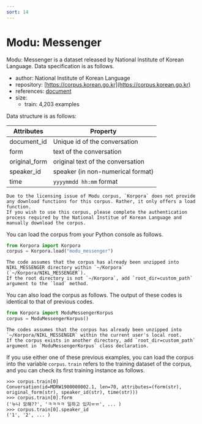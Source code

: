 ```yaml
---
sort: 14
---
```


# Modu: Messenger

Modu: Messenger is a dataset released by National Institute of Korean Language.
Data specification is as follows.

- author: National Institute of Korean Language
- repository: [https://corpus.korean.go.kr](https://corpus.korean.go.kr)
- references: [document](https://rlkujwkk7.toastcdn.net/NIKL_MESSENGER(v1.0).pdf)
- size:
  - train: 4,203 examples

Data structure is as follows:

|Attributes|Property|
| --- | --- |
| document_id | Unique id of the conversation |
| form | text of the conversation |
| original_form | original text of the conversation |
| speaker_id | speaker (in non-numerical format) |
| time | `yyyymmdd hh:mm` format |

```warning
Due to the licensing issue of Modu corpus, `Korpora` does not provide any download functions for this corpus. Rather, it only offers a load function.
If you wish to use this corpus, please complete the authentication process required by the National Institue of Korean Language and manually download the corpus. 
```

You can load the corpus from your Python console as follows.

```python
from Korpora import Korpora
corpus = Korpora.load("modu_messenger")
```

```warning
The code assumes that the corpus has already been unzipped into NIKL_MESSENGER directory within `~/Korpora` (`~/Korpora/NIKL_MESSENGER`).
If the root directory is not `~/Korpora`, add `root_dir=custom_path` argument to the `load` method.
```

You can also load the corpus as follows.
The output of these codes is identical to that of previous codes.

```python
from Korpora import ModuMessengerKorpus
corpus = ModuMessengerKorpus()
```

```warning
The codes assumes that the corpus has already been unzipped into `~/Korpora/NIKL_MESSENGER` within the current user's local root. 
If the corpus exists in another directory, add `root_dir=custom_path` argument in `ModuMessengerKorpus` class declaration.
```

If you use either one of these previous examples, you can load the corpus into the variable `corpus`.
`train` refers to the training dataset of the corpus, and you can check its first training instance as follows.

```
>>> corpus.train[0]
Conversation(id=MDRW1900000002.1, len=70, attributes=(form(str), original_form(str), speaker_id(str), time(str)))
>>> corpus.train[0].form
('누나 모해??', 'ㅋㅋㅋㅋ 일하고 있지ㅠㅠ', ... )
>>> corpus.train[0].speaker_id
('1', '2', ... )
```
